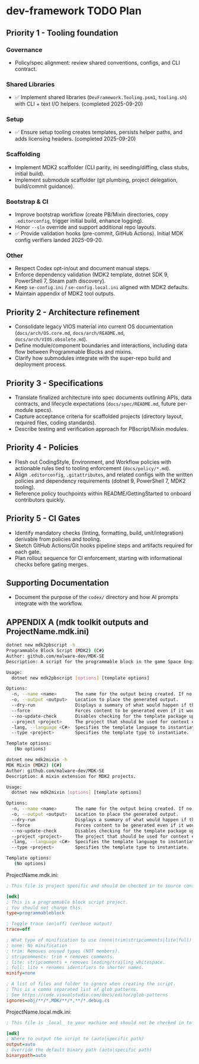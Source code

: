 # dev-framework TODO Plan

## Priority 1 - Tooling foundation

### Governance
- Policy/spec alignment: review shared conventions, configs, and CLI contract.

### Shared Libraries
- ✅ Implement shared libraries (`DevFramework.Tooling.psm1`, `tooling.sh`) with CLI + text I/O helpers. (completed 2025-09-20)

### Setup
- ✅ Ensure setup tooling creates templates, persists helper paths, and adds licensing headers. (completed 2025-09-20)

### Scaffolding
- Implement MDK2 scaffolder (CLI parity, ini seeding/diffing, class stubs, initial build).
- Implement submodule scaffolder (git plumbing, project delegation, build/commit guidance).

### Bootstrap & CI
- Improve bootstrap workflow (create PB/Mixin directories, copy `.editorconfig`, trigger initial build, enhance logging).
- Honor `--sln` override and support additional repo layouts.
- ✅ Provide validation hooks (pre-commit, GitHub Actions). Initial MDK config verifiers landed 2025-09-20.

### Other
- Respect Codex opt-in/out and document manual steps.
- Enforce dependency validation (MDK2 template, dotnet SDK 9, PowerShell 7, Steam path discovery).
- Keep `se-config.ini` / `se-config.local.ini` aligned with MDK2 defaults.
- Maintain appendix of MDK2 tool outputs.



## Priority 2 - Architecture refinement

- Consolidate legacy VIOS material into current OS documentation (`docs/arch/OS.core.md`, `docs/arch/README.md`, `docs/arch/VIOS.obsolete.md`).
- Define module/component boundaries and interactions, including data flow between Programmable Blocks and mixins.
- Clarify how submodules integrate with the super-repo build and deployment process.

## Priority 3 - Specifications

- Translate finalized architecture into spec documents outlining APIs, data contracts, and lifecycle expectations (`docs/spec/README.md`, future per-module specs).
- Capture acceptance criteria for scaffolded projects (directory layout, required files, coding standards).
- Describe testing and verification approach for PBscript/Mixin modules.

## Priority 4 - Policies

- Flesh out CodingStyle, Environment, and Workflow policies with actionable rules tied to tooling enforcement (`docs/policy/*.md`).
- Align `.editorconfig`, `.gitattributes`, and related configs with the written policies and dependency requirements (dotnet 9, PowerShell 7, MDK2 tooling).
- Reference policy touchpoints within README/GettingStarted to onboard contributors quickly.

## Priority 5 - CI Gates

- Identify mandatory checks (linting, formatting, build, unit/integration) derivable from policies and tooling.
- Sketch GitHub Actions/Git hooks pipeline steps and artifacts required for each gate.
- Plan rollout sequence for CI enforcement, starting with informational checks before gating merges.

## Supporting Documentation

- Document the purpose of the `codex/` directory and how AI prompts integrate with the workflow.

## APPENDIX A (mdk toolkit outputs and ProjectName.mdk.ini)

```bash
dotnet new mdk2pbscript -h
Programmable Block Script (MDK2) (C#)
Author: github.com/malware-dev/MDK-SE
Description: A script for the programmable block in the game Space Engineers by Keen Software House.

Usage:
  dotnet new mdk2pbscript [options] [template options]

Options:
  -n, --name <name>       The name for the output being created. If no name is specified, the name of the output directory is used.
  -o, --output <output>   Location to place the generated output.
  --dry-run               Displays a summary of what would happen if the given command line were run if it would result in a template creation.
  --force                 Forces content to be generated even if it would change existing files.
  --no-update-check       Disables checking for the template package updates when instantiating a template.
  --project <project>     The project that should be used for context evaluation.
  -lang, --language <C#>  Specifies the template language to instantiate.
  --type <project>        Specifies the template type to instantiate.

Template options:
   (No options)

```

```bash
dotnet new mdk2mixin -h
MDK Mixin (MDK2) (C#)
Author: github.com/malware-dev/MDK-SE
Description: A mixin extension for MDK2 projects.

Usage:
  dotnet new mdk2mixin [options] [template options]

Options:
  -n, --name <name>       The name for the output being created. If no name is specified, the name of the output directory is used.
  -o, --output <output>   Location to place the generated output.
  --dry-run               Displays a summary of what would happen if the given command line were run if it would result in a template creation.
  --force                 Forces content to be generated even if it would change existing files.
  --no-update-check       Disables checking for the template package updates when instantiating a template.
  --project <project>     The project that should be used for context evaluation.
  -lang, --language <C#>  Specifies the template language to instantiate.
  --type <project>        Specifies the template type to instantiate.

Template options:
   (No options)

```

ProjectName.mdk.ini:

```ini
; This file is project specific and should be checked in to source control.

[mdk]
; This is a programmable block script project.
; You should not change this.
type=programmableblock

; Toggle trace (on|off) (verbose output)
trace=off

; What type of minification to use (none|trim|stripcomments|lite|full)
; none: No minification
; trim: Removes unused types (NOT members).
; stripcomments: trim + removes comments.
; lite: stripcomments + removes leading/trailing whitespace.
; full: lite + renames identifiers to shorter names.
minify=none

; A list of files and folder to ignore when creating the script.
; This is a comma separated list of glob patterns.
; See https://code.visualstudio.com/docs/editor/glob-patterns
ignores=obj/**/*,MDK/**/*,**/*.debug.cs

```

ProjectName.local.mdk.ini:

```ini
; This file is _local_ to your machine and should not be checked in to source control.

[mdk]
; Where to output the script to (auto|specific path)
output=auto
; Override the default binary path (auto|specific path)
binarypath=auto
```
